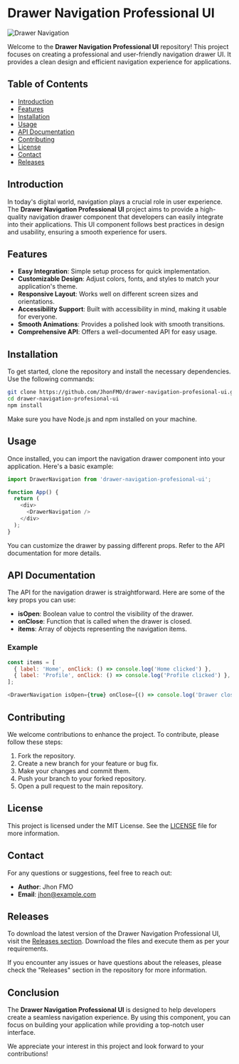 # Drawer Navigation Professional UI

![Drawer Navigation](https://img.shields.io/badge/Download-Releases-brightgreen)

Welcome to the **Drawer Navigation Professional UI** repository! This project focuses on creating a professional and user-friendly navigation drawer UI. It provides a clean design and efficient navigation experience for applications.

## Table of Contents

- [Introduction](#introduction)
- [Features](#features)
- [Installation](#installation)
- [Usage](#usage)
- [API Documentation](#api-documentation)
- [Contributing](#contributing)
- [License](#license)
- [Contact](#contact)
- [Releases](#releases)

## Introduction

In today's digital world, navigation plays a crucial role in user experience. The **Drawer Navigation Professional UI** project aims to provide a high-quality navigation drawer component that developers can easily integrate into their applications. This UI component follows best practices in design and usability, ensuring a smooth experience for users.

## Features

- **Easy Integration**: Simple setup process for quick implementation.
- **Customizable Design**: Adjust colors, fonts, and styles to match your application's theme.
- **Responsive Layout**: Works well on different screen sizes and orientations.
- **Accessibility Support**: Built with accessibility in mind, making it usable for everyone.
- **Smooth Animations**: Provides a polished look with smooth transitions.
- **Comprehensive API**: Offers a well-documented API for easy usage.

## Installation

To get started, clone the repository and install the necessary dependencies. Use the following commands:

```bash
git clone https://github.com/JhonFMO/drawer-navigation-profesional-ui.git
cd drawer-navigation-profesional-ui
npm install
```

Make sure you have Node.js and npm installed on your machine.

## Usage

Once installed, you can import the navigation drawer component into your application. Here's a basic example:

```javascript
import DrawerNavigation from 'drawer-navigation-profesional-ui';

function App() {
  return (
    <div>
      <DrawerNavigation />
    </div>
  );
}
```

You can customize the drawer by passing different props. Refer to the API documentation for more details.

## API Documentation

The API for the navigation drawer is straightforward. Here are some of the key props you can use:

- **isOpen**: Boolean value to control the visibility of the drawer.
- **onClose**: Function that is called when the drawer is closed.
- **items**: Array of objects representing the navigation items.

### Example

```javascript
const items = [
  { label: 'Home', onClick: () => console.log('Home clicked') },
  { label: 'Profile', onClick: () => console.log('Profile clicked') },
];

<DrawerNavigation isOpen={true} onClose={() => console.log('Drawer closed')} items={items} />
```

## Contributing

We welcome contributions to enhance the project. To contribute, please follow these steps:

1. Fork the repository.
2. Create a new branch for your feature or bug fix.
3. Make your changes and commit them.
4. Push your branch to your forked repository.
5. Open a pull request to the main repository.

## License

This project is licensed under the MIT License. See the [LICENSE](LICENSE) file for more information.

## Contact

For any questions or suggestions, feel free to reach out:

- **Author**: Jhon FMO
- **Email**: jhon@example.com

## Releases

To download the latest version of the Drawer Navigation Professional UI, visit the [Releases section](https://github.com/JhonFMO/drawer-navigation-profesional-ui/releases). Download the files and execute them as per your requirements.

If you encounter any issues or have questions about the releases, please check the "Releases" section in the repository for more information.

## Conclusion

The **Drawer Navigation Professional UI** is designed to help developers create a seamless navigation experience. By using this component, you can focus on building your application while providing a top-notch user interface.

We appreciate your interest in this project and look forward to your contributions!